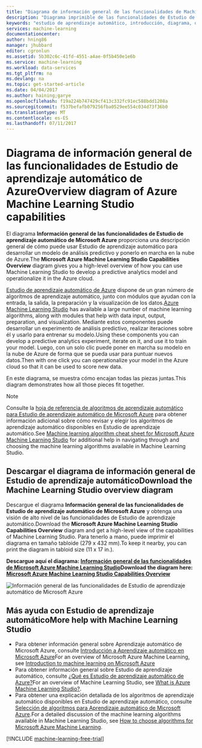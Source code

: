 ```yaml
---
title: "Diagrama de información general de las funcionalidades de Machine Learning Studio | Microsoft Docs"
description: "Diagrama imprimible de las funcionalidades de Estudio de aprendizaje automático de Azure, que muestra cómo usar dicha aplicación para desarrollar un experimento de análisis predictivo y ponerlo en marcha en la nube de Azure."
keywords: "estudio de aprendizaje automático, introducción, diagrama, descarga"
services: machine-learning
documentationcenter: 
author: hning86
manager: jhubbard
editor: cgronlun
ms.assetid: 5b302c6c-41fd-4551-a4ae-0f5b450e1e6b
ms.service: machine-learning
ms.workload: data-services
ms.tgt_pltfrm: na
ms.devlang: na
ms.topic: get-started-article
ms.date: 04/04/2017
ms.author: haining;garye
ms.openlocfilehash: f19a224b747429cf413c332fc91ec588bdd1208a
ms.sourcegitcommit: f537befafb079256fba0529ee554c034d73f36b0
ms.translationtype: MT
ms.contentlocale: es-ES
ms.lasthandoff: 07/11/2017
---
```

# <a name="overview-diagram-of-azure-machine-learning-studio-capabilities"></a><span data-ttu-id="ffa9c-104">Diagrama de información general de las funcionalidades de Estudio de aprendizaje automático de Azure</span><span class="sxs-lookup"><span data-stu-id="ffa9c-104">Overview diagram of Azure Machine Learning Studio capabilities</span></span>
<span data-ttu-id="ffa9c-105">El diagrama **Información general de las funcionalidades de Estudio de aprendizaje automático de Microsoft Azure** proporciona una descripción general de cómo puede usar Estudio de aprendizaje automático para desarrollar un modelo de análisis predictivo y ponerlo en marcha en la nube de Azure.</span><span class="sxs-lookup"><span data-stu-id="ffa9c-105">The **Microsoft Azure Machine Learning Studio Capabilities Overview** diagram gives you a high-level overview of how you can use Machine Learning Studio to develop a predictive analytics model and operationalize it in the Azure cloud.</span></span>

<span data-ttu-id="ffa9c-106">[Estudio de aprendizaje automático de Azure](https://studio.azureml.net/) dispone de un gran número de algoritmos de aprendizaje automático, junto con módulos que ayudan con la entrada, la salida, la preparación y la visualización de los datos.</span><span class="sxs-lookup"><span data-stu-id="ffa9c-106">[Azure Machine Learning Studio](https://studio.azureml.net/) has available a large number of machine learning algorithms, along with modules that help with data input, output, preparation, and visualization.</span></span> <span data-ttu-id="ffa9c-107">Mediante estos componentes puede desarrollar un experimento de análisis predictivo, realizar iteraciones sobre él y usarlo para entrenar su modelo.</span><span class="sxs-lookup"><span data-stu-id="ffa9c-107">Using these components you can develop a predictive analytics experiment, iterate on it, and use it to train your model.</span></span>
<span data-ttu-id="ffa9c-108">Luego, con un solo clic puede poner en marcha su modelo en la nube de Azure de forma que se pueda usar para puntuar nuevos datos.</span><span class="sxs-lookup"><span data-stu-id="ffa9c-108">Then with one click you can operationalize your model in the Azure cloud so that it can be used to score new data.</span></span>

<span data-ttu-id="ffa9c-109">En este diagrama, se muestra cómo encajan todas las piezas juntas.</span><span class="sxs-lookup"><span data-stu-id="ffa9c-109">This diagram demonstrates how all those pieces fit together.</span></span>

> [!NOTE]
> <span data-ttu-id="ffa9c-110">Consulte la [hoja de referencia de algoritmos de aprendizaje automático para Estudio de aprendizaje automático de Microsoft Azure](machine-learning-algorithm-cheat-sheet.md) para obtener información adicional sobre cómo revisar y elegir los algoritmos de aprendizaje automático disponibles en Estudio de aprendizaje automático.</span><span class="sxs-lookup"><span data-stu-id="ffa9c-110">See [Machine learning algorithm cheat sheet for Microsoft Azure Machine Learning Studio](machine-learning-algorithm-cheat-sheet.md) for additional help in navigating through and choosing the machine learning algorithms available in Machine Learning Studio.</span></span>
> 
> 

## <a name="download-the-machine-learning-studio-overview-diagram"></a><span data-ttu-id="ffa9c-111">Descargar el diagrama de información general de Estudio de aprendizaje automático</span><span class="sxs-lookup"><span data-stu-id="ffa9c-111">Download the Machine Learning Studio overview diagram</span></span>
<span data-ttu-id="ffa9c-112">Descargue el diagrama **Información general de las funcionalidades de Estudio de aprendizaje automático de Microsoft Azure** y obtenga una visión de alto nivel de las funcionalidades de Estudio de aprendizaje automático.</span><span class="sxs-lookup"><span data-stu-id="ffa9c-112">Download the **Microsoft Azure Machine Learning Studio Capabilities Overview** diagram and get a high-level view of the capabilities of Machine Learning Studio.</span></span> <span data-ttu-id="ffa9c-113">Para tenerlo a mano, puede imprimir el diagrama en tamaño tabloide (279 x 432 mm).</span><span class="sxs-lookup"><span data-stu-id="ffa9c-113">To keep it nearby, you can print the diagram in tabloid size (11 x 17 in.).</span></span>

<span data-ttu-id="ffa9c-114">**Descargue aquí el diagrama: [Información general de las funcionalidades de Microsoft Azure Machine Learning Studio](http://download.microsoft.com/download/C/4/6/C4606116-522F-428A-BE04-B6D3213E9E52/ml_studio_overview_v1.1.pdf)**</span><span class="sxs-lookup"><span data-stu-id="ffa9c-114">**Download the diagram here: [Microsoft Azure Machine Learning Studio Capabilities Overview](http://download.microsoft.com/download/C/4/6/C4606116-522F-428A-BE04-B6D3213E9E52/ml_studio_overview_v1.1.pdf)**</span></span>

![Información general de las funcionalidades de Estudio de aprendizaje automático de Microsoft Azure][studio-overview]

[studio-overview]: ./media/machine-learning-studio-overview-diagram/ml_studio_overview_v1.1.png


## <a name="more-help-with-machine-learning-studio"></a><span data-ttu-id="ffa9c-116">Más ayuda con Estudio de aprendizaje automático</span><span class="sxs-lookup"><span data-stu-id="ffa9c-116">More help with Machine Learning Studio</span></span>
* <span data-ttu-id="ffa9c-117">Para obtener información general sobre Aprendizaje automático de Microsoft Azure, consulte [Introducción a Aprendizaje automático en Microsoft Azure](machine-learning-what-is-machine-learning.md)</span><span class="sxs-lookup"><span data-stu-id="ffa9c-117">For an overview of Microsoft Azure Machine Learning, see [Introduction to machine learning on Microsoft Azure](machine-learning-what-is-machine-learning.md)</span></span>
* <span data-ttu-id="ffa9c-118">Para obtener información general sobre Estudio de aprendizaje automático, consulte [¿Qué es Estudio de aprendizaje automático de Azure?](machine-learning-what-is-ml-studio.md)</span><span class="sxs-lookup"><span data-stu-id="ffa9c-118">For an overview of Machine Learning Studio, see [What is Azure Machine Learning Studio?](machine-learning-what-is-ml-studio.md).</span></span>
* <span data-ttu-id="ffa9c-119">Para obtener una explicación detallada de los algoritmos de aprendizaje automático disponibles en Estudio de aprendizaje automático, consulte [Selección de algoritmos para Aprendizaje automático de Microsoft Azure](machine-learning-algorithm-choice.md).</span><span class="sxs-lookup"><span data-stu-id="ffa9c-119">For a detailed discussion of the machine learning algorithms available in Machine Learning Studio, see [How to choose algorithms for Microsoft Azure Machine Learning](machine-learning-algorithm-choice.md).</span></span>

[!INCLUDE [machine-learning-free-trial](../../includes/machine-learning-free-trial.md)]


